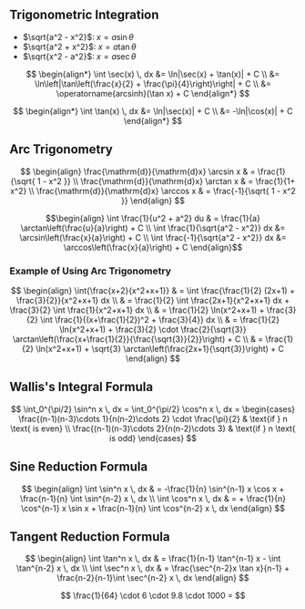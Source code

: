 ## Trigonometric Integration

* $\sqrt{a^2 - x^2}$: $x = a \sin \theta$
* $\sqrt{a^2 + x^2}$: $x = a \tan \theta$
* $\sqrt{x^2 - a^2}$: $x = a \sec \theta$

$$
\begin{align*}
\int \sec(x) \, dx &= \ln|\sec(x) + \tan(x)| + C \\
&= \ln\left|\tan\left(\frac{x}{2} + \frac{\pi}{4}\right)\right| + C \\
&= \operatorname{arcsinh}(\tan x) + C
\end{align*}
$$

$$
\begin{align*}
\int \tan(x) \, dx &= \ln|\sec(x)| + C \\
&= -\ln|\cos(x)| + C
\end{align*}
$$

## Arc Trigonometry

$$
\begin{align}  
\frac{\mathrm{d}}{\mathrm{d}x} \arcsin x & = \frac{1}{\sqrt{ 1 - x^2 }} \\  
\frac{\mathrm{d}}{\mathrm{d}x} \arctan x & = \frac{1}{1+ x^2} \\  
\frac{\mathrm{d}}{\mathrm{d}x} \arccos x & = \frac{-1}{\sqrt{ 1 - x^2 }}  
\end{align}
$$

$$\begin{align}
\int \frac{1}{u^2 + a^2} du & = \frac{1}{a} \arctan\left(\frac{u}{a}\right) + C \\
\int \frac{1}{\sqrt{a^2 - x^2}} dx &= \arcsin\left(\frac{x}{a}\right) + C \\
\int \frac{-1}{\sqrt{a^2 - x^2}} dx &= \arccos\left(\frac{x}{a}\right) + C
\end{align}$$

### Example of Using Arc Trigonometry

$$
\begin{align}  
\int{\frac{x+2}{x^2+x+1}} & = \int \frac{\frac{1}{2} (2x+1) + \frac{3}{2}}{x^2+x+1} dx \\  
& = \frac{1}{2} \int \frac{2x+1}{x^2+x+1} dx + \frac{3}{2} \int \frac{1}{x^2+x+1} dx \\  
& = \frac{1}{2} \ln(x^2+x+1) + \frac{3}{2} \int \frac{1}{(x+\frac{1}{2})^2 + \frac{3}{4}} dx \\  
& = \frac{1}{2} \ln(x^2+x+1) + \frac{3}{2} \cdot \frac{2}{\sqrt{3}} \arctan\left(\frac{x+\frac{1}{2}}{\frac{\sqrt{3}}{2}}\right) + C \\  
& = \frac{1}{2} \ln(x^2+x+1) + \sqrt{3} \arctan\left(\frac{2x+1}{\sqrt{3}}\right) + C  
\end{align}
$$


## Wallis's Integral Formula

$$
\int_0^{\pi/2} \sin^n x \, dx = \int_0^{\pi/2} \cos^n x \, dx =  
\begin{cases}  
	\frac{(n-1)(n-3)\cdots 1}{n(n-2)\cdots 2} \cdot \frac{\pi}{2} & \text{if } n \text{ is even} \\  
	\frac{(n-1)(n-3)\cdots 2}{n(n-2)\cdots 3} & \text{if } n \text{ is odd}  
\end{cases}
$$

## Sine Reduction Formula

$$
\begin{align}  
\int \sin^n x \, dx & = -\frac{1}{n} \sin^{n-1} x \cos x + \frac{n-1}{n} \int \sin^{n-2} x \, dx \\  
\int \cos^n x \, dx & = + \frac{1}{n} \cos^{n-1} x \sin x + \frac{n-1}{n} \int \cos^{n-2} x \, dx  
\end{align}
$$

## Tangent Reduction Formula

$$
\begin{align}  
\int \tan^n x \, dx & = \frac{1}{n-1} \tan^{n-1} x - \int \tan^{n-2} x \, dx \\  
\int \sec^n x \, dx & = \frac{\sec^{n-2}x \tan x}{n-1} + \frac{n-2}{n-1}\int \sec^{n-2} x \, dx  
\end{align}
$$

$$
\frac{1}{64} \cdot 6 \cdot 9.8 \cdot 1000 =
$$
